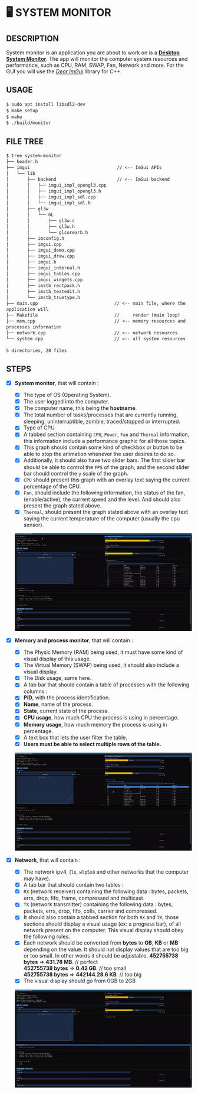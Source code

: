 #   🖥️ SYSTEM MONITOR
##  DESCRIPTION
System monitor is an application you are about to work on is a [**Desktop System Monitor**](https://en.wikipedia.org/wiki/System_monitor). The app will monitor the computer system resources and performance, such as CPU, RAM, SWAP, Fan, Network and more.
For the GUI you will use the [_Dear ImGui_](https://github.com/ocornut/imgui/wiki#about-the-imgui-paradigm) library for C++.

##  USAGE
```sh
$ sudo apt install libsdl2-dev
$ make setup
$ make
$ ./build/monitor
```

##  FILE TREE
```console
$ tree system-monitor
├── header.h
├── imgui                                 // <-- ImGui APIs
│   └── lib
│       ├── backend                       // <-- ImGui backend
│       │   ├── imgui_impl_opengl3.cpp
│       │   ├── imgui_impl_opengl3.h
│       │   ├── imgui_impl_sdl.cpp
│       │   └── imgui_impl_sdl.h
│       ├── gl3w
│       │   └── GL
│       │       ├── gl3w.c
│       │       ├── gl3w.h
│       │       └── glcorearb.h
│       ├── imconfig.h
│       ├── imgui.cpp
│       ├── imgui_demo.cpp
│       ├── imgui_draw.cpp
│       ├── imgui.h
│       ├── imgui_internal.h
│       ├── imgui_tables.cpp
│       ├── imgui_widgets.cpp
│       ├── imstb_rectpack.h
│       ├── imstb_textedit.h
│       └── imstb_truetype.h
├── main.cpp                             // <-- main file, where the application will
├── Makefile                             //     render (main loop)
├── mem.cpp                              // <-- memory resources and processes information
├── network.cpp                          // <-- network resources
└── system.cpp                           // <-- all system resources

5 directories, 28 files
```

##  STEPS

+   [x] **System monitor**, that will contain :
    +   [x] The type of OS (Operating System).
    +   [x] The user logged into the computer.
    +   [x] The computer name, this being the **hostname**.
    +   [x] The total number of tasks/processes that are currently running, sleeping, uninterruptible, zombie, traced/stopped or interrupted.
    +   [x] Type of CPU
    +   [x] A tabbed section containing `CPU`, `Power`, `Fan` and `Thermal` information, this information include a performance graphic for all those topics.
    +   [x] This graph should contain some kind of checkbox or button to be able to stop the animation whenever the user desires to do so.
    +   [x] Additionally, it should also have two slider bars. The first slider bar should be able to control the `FPS` of the graph, and the second slider bar should control the `y` scale of the graph.
    +   [x] `CPU` should present this graph with an overlay text saying the current percentage of the CPU.
    +   [x] `Fan`, should include the following information, the status of the fan, (enable/active), the current speed and the level. And should also present the graph stated above.
    +   [x] `Thermal`, should present the graph stated above with an overlay text saying the current temperature of the computer (usually the cpu sensor). 

    ![image](assets/system.gif)

+   [x] **Memory and process monitor**, that will contain :
    +   [x] The Physic Memory (RAM) being used, it must have some kind of visual display of this usage.
    +   [x] The Virtual Memory (SWAP) being used, it should also include a visual display.
    +   [x] The Disk usage, same here.
    +   [x] A tab bar that should contain a table of processes with the following columns :
    +   [x] **PID**, with the process identification.
    +   [x] **Name**, name of the process.
    +   [x] **State**, current state of the process.
    +   [x] **CPU usage**, how much CPU the process is using in percentage.
    +   [x] **Memory usage**, how much memory the process is using in percentage.
    +   [x] A text box that lets the user filter the table.
    +   [x] **Users must be able to select multiple rows of the table.**

    ![image](assets/mem.gif)

+   [x] **Network**, that will contain :
    +   [x] The network ipv4, (`lo`, `wlp5s0` and other networks that the computer may have).
    +   [x] A tab bar that should contain two tables :
    +   [x] `RX` (network receiver) containing the following data : bytes, packets, errs, drop, fifo, frame, compressed and multicast.
    +   [x] `TX` (network transmitter) containing the following data : bytes, packets, errs, drop, fifo, colls, carrier and compressed.
    +   [x] It should also contain a tabbed section for both `RX` and `TX`, those sections should display a visual usage (ex: a progress bar), of all network present on the computer. This visual display should obey the following rules:
    +   [x] Each network should be converted from **bytes** to **GB**, **KB** or **MB** depending on the value. It should not display values that
      are too big or too small. In other words it should be adjustable.
        **452755738 bytes** => **431.78 MB**. // perfect\
        **452755738 bytes** => **0.42 GB**. // too small\
        **452755738 bytes** => **442144.28.6 KB**. // too big
    +   [x] The visual display should go from 0GB to 2GB

    ![image](assets/network.gif)

